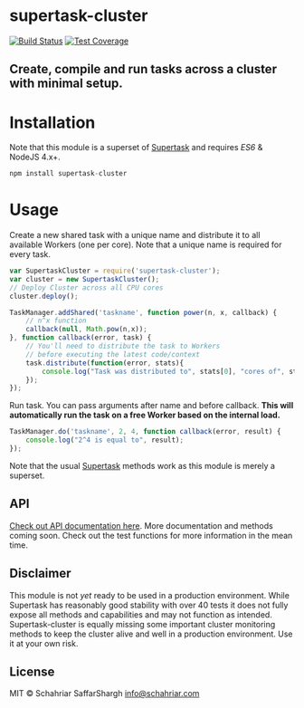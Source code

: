 # supertask-cluster
[![Build Status](https://travis-ci.org/schahriar/supertask-cluster.svg)](https://travis-ci.org/schahriar/supertask-cluster)
[![Test Coverage](https://codeclimate.com/github/schahriar/supertask-cluster/badges/coverage.svg)](https://codeclimate.com/github/schahriar/supertask-cluster/coverage)

## Create, compile and run tasks across a cluster with minimal setup.

# Installation
Note that this module is a superset of [Supertask](https://github.com/schahriar/supertask) and requires *ES6* & NodeJS 4.x+.
```javascript
npm install supertask-cluster
```

# Usage
Create a new shared task with a unique name and distribute it to all available Workers (one per core). Note that a unique name is required for every task.
```javascript
var SupertaskCluster = require('supertask-cluster');
var cluster = new SupertaskCluster();
// Deploy Cluster across all CPU cores
cluster.deploy();

TaskManager.addShared('taskname', function power(n, x, callback) {
    // n^x function
    callback(null, Math.pow(n,x));
}, function callback(error, task) {
    // You'll need to distribute the task to Workers
    // before executing the latest code/context
    task.distribute(function(error, stats){
        console.log("Task was distributed to", stats[0], "cores of", stats[1], "total");
    });
});
```

Run task. You can pass arguments after name and before callback. **This will automatically run the task on a free Worker based on the internal load.**

```javascript
TaskManager.do('taskname', 2, 4, function callback(error, result) {
    console.log("2^4 is equal to", result);
});
```

Note that the usual [Supertask](https://github.com/schahriar/supertask) methods work as this module is merely a superset. 

## API
[Check out API documentation here]('./api.md').
More documentation and methods coming soon. Check out the test functions for more information in the mean time.

## Disclaimer
This module is not *yet* ready to be used in a production environment. While Supertask has reasonably good stability with over 40 tests it does not fully expose all methods and capabilities and may not function as intended. Supertask-cluster is equally missing some important cluster monitoring methods to keep the cluster alive and well in a production environment. Use it at your own risk.

## License
MIT © Schahriar SaffarShargh <info@schahriar.com>